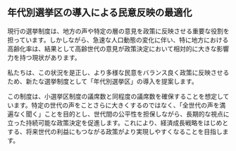 ## 年代別選挙区の導入による民意反映の最適化

現行の選挙制度は、地方の声や特定の層の意見を政策に反映させる重要な役割を担っています。しかしながら、急速な人口動態の変化に伴い、特に地方における高齢化率は、結果として高齢世代の意見が政策決定において相対的に大きな影響力を持つ現状があります。

私たちは、この状況を是正し、より多様な民意をバランス良く政策に反映させるため、新たな選挙制度として「年代別選挙区」の導入を提案します。

この制度は、小選挙区制度の議席数と同程度の議席数を確保することを想定しています。特定の世代の声をことさらに大きくするのではなく、「全世代の声を満遍なく聞く」ことを目的とし、世代間の公平性を担保しながら、長期的な視点に立った持続可能な政策決定を促進します。これにより、経済成長戦略をはじめとする、将来世代の利益にもつながる政策がより実現しやすくなることを目指します。
